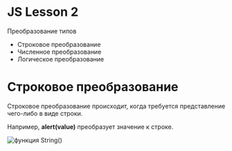 # JS Lesson 2

Преобразование типов

* Строковое преобразование
* Численное преобразование
* Логическое преобразование



# Строковое преобразование
Строковое преобразование происходит, когда требуется представление чего-либо в виде строки.

Например, **alert(value)** преобразует значение к строке.

![функция String()](https://prnt.sc/whtkra)
